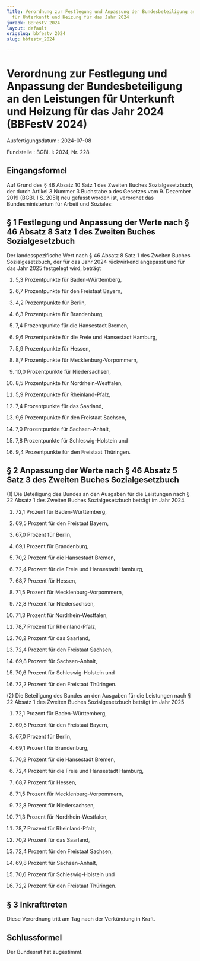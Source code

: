 ```yaml
---
Title: Verordnung zur Festlegung und Anpassung der Bundesbeteiligung an den Leistungen
  für Unterkunft und Heizung für das Jahr 2024
jurabk: BBFestV 2024
layout: default
origslug: bbfestv_2024
slug: bbfestv_2024

---
```


# Verordnung zur Festlegung und Anpassung der Bundesbeteiligung an den Leistungen für Unterkunft und Heizung für das Jahr 2024 (BBFestV 2024)

Ausfertigungsdatum
:   2024-07-08

Fundstelle
:   BGBl. I: 2024, Nr. 228


## Eingangsformel

Auf Grund des § 46 Absatz 10 Satz 1 des Zweiten Buches Sozialgesetzbuch, der durch Artikel 3 Nummer 3 Buchstabe a des Gesetzes vom 9. Dezember 2019 (BGBl. I S. 2051) neu gefasst worden ist, verordnet das Bundesministerium für Arbeit und Soziales:


## § 1 Festlegung und Anpassung der Werte nach § 46 Absatz 8 Satz 1 des Zweiten Buches Sozialgesetzbuch

Der landesspezifische Wert nach § 46 Absatz 8 Satz 1 des Zweiten Buches Sozialgesetzbuch, der für das Jahr 2024 rückwirkend angepasst und für das Jahr 2025 festgelegt wird, beträgt

1.  5,3 Prozentpunkte für Baden-Württemberg,


2.  6,7 Prozentpunkte für den Freistaat Bayern,


3.  4,2 Prozentpunkte für Berlin,


4.  6,3 Prozentpunkte für Brandenburg,


5.  7,4 Prozentpunkte für die Hansestadt Bremen,


6.  9,6 Prozentpunkte für die Freie und Hansestadt Hamburg,


7.  5,9 Prozentpunkte für Hessen,


8.  8,7 Prozentpunkte für Mecklenburg-Vorpommern,


9.  10,0 Prozentpunkte für Niedersachsen,


10. 8,5 Prozentpunkte für Nordrhein-Westfalen,


11. 5,9 Prozentpunkte für Rheinland-Pfalz,


12. 7,4 Prozentpunkte für das Saarland,


13. 9,6 Prozentpunkte für den Freistaat Sachsen,


14. 7,0 Prozentpunkte für Sachsen-Anhalt,


15. 7,8 Prozentpunkte für Schleswig-Holstein und


16. 9,4 Prozentpunkte für den Freistaat Thüringen.





## § 2 Anpassung der Werte nach § 46 Absatz 5 Satz 3 des Zweiten Buches Sozialgesetzbuch

(1) Die Beteiligung des Bundes an den Ausgaben für die Leistungen nach § 22 Absatz 1 des Zweiten Buches Sozialgesetzbuch beträgt im Jahr 2024

1.  72,1 Prozent für Baden-Württemberg,


2.  69,5 Prozent für den Freistaat Bayern,


3.  67,0 Prozent für Berlin,


4.  69,1 Prozent für Brandenburg,


5.  70,2 Prozent für die Hansestadt Bremen,


6.  72,4 Prozent für die Freie und Hansestadt Hamburg,


7.  68,7 Prozent für Hessen,


8.  71,5 Prozent für Mecklenburg-Vorpommern,


9.  72,8 Prozent für Niedersachsen,


10. 71,3 Prozent für Nordrhein-Westfalen,


11. 78,7 Prozent für Rheinland-Pfalz,


12. 70,2 Prozent für das Saarland,


13. 72,4 Prozent für den Freistaat Sachsen,


14. 69,8 Prozent für Sachsen-Anhalt,


15. 70,6 Prozent für Schleswig-Holstein und


16. 72,2 Prozent für den Freistaat Thüringen.




(2) Die Beteiligung des Bundes an den Ausgaben für die Leistungen nach § 22 Absatz 1 des Zweiten Buches Sozialgesetzbuch beträgt im Jahr 2025

1.  72,1 Prozent für Baden-Württemberg,


2.  69,5 Prozent für den Freistaat Bayern,


3.  67,0 Prozent für Berlin,


4.  69,1 Prozent für Brandenburg,


5.  70,2 Prozent für die Hansestadt Bremen,


6.  72,4 Prozent für die Freie und Hansestadt Hamburg,


7.  68,7 Prozent für Hessen,


8.  71,5 Prozent für Mecklenburg-Vorpommern,


9.  72,8 Prozent für Niedersachsen,


10. 71,3 Prozent für Nordrhein-Westfalen,


11. 78,7 Prozent für Rheinland-Pfalz,


12. 70,2 Prozent für das Saarland,


13. 72,4 Prozent für den Freistaat Sachsen,


14. 69,8 Prozent für Sachsen-Anhalt,


15. 70,6 Prozent für Schleswig-Holstein und


16. 72,2 Prozent für den Freistaat Thüringen.





## § 3 Inkrafttreten

Diese Verordnung tritt am Tag nach der Verkündung in Kraft.


## Schlussformel

Der Bundesrat hat zugestimmt.

